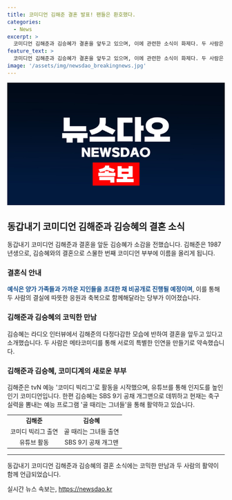 ```yaml
---
title: 코미디언 김해준 결혼 발표! 팬들은 환호했다.
categories:
  - News
excerpt: >
  코미디언 김해준과 김승혜가 결혼을 앞두고 있으며, 이에 관련한 소식이 화제다. 두 사람은 연극을 통해 만났으며, 결혼식은 가족과 지인들을 초대한 비공개 행사로 진행할 예정이다. 김승혜는 라디오 인터뷰에서 김해준의 모습에 반한 이유와 결혼을 통해 서로의 특별한 인연을 약속했다고 전했다. 또한, 두 사람은 각각의 활약으로 코미디계에서 높은 인기를 얻고 있으며, 결혼 후에도 활발한 활동을 이어나갈 것으로 예상된다. [150자]
feature_text: >
  코미디언 김해준과 김승혜가 결혼을 앞두고 있으며, 이에 관련한 소식이 화제다. 두 사람은 연극을 통해 만났으며, 결혼식은 가족과 지인들을 초대한 비공개 행사로 진행할 예정이다. 김승혜는 라디오 인터뷰에서 김해준의 모습에 반한 이유와 결혼을 통해 서로의 특별한 인연을 약속했다고 전했다. 또한, 두 사람은 각각의 활약으로 코미디계에서 높은 인기를 얻고 있으며, 결혼 후에도 활발한 활동을 이어나갈 것으로 예상된다. [150자]
image: '/assets/img/newsdao_breakingnews.jpg'
---
```


<p><img src="/assets/img/newsdao_breakingnews.jpg" alt="flaretime 속보" /></p>

<h2 data-ke-size="size26">동갑내기 코미디언 김해준과 김승혜의 결혼 소식</h2>

<p data-ke-size="size16">동갑내기 코미디언 김해준과 결혼을 앞둔 김승혜가 소감을 전했습니다. 김해준은 1987년생으로, 김승혜와의 결혼으로 스물한 번째 코미디언 부부에 이름을 올리게 됩니다.</p>

<h3>결혼식 안내</h3>

<p data-ke-size="size16"><b><span style="color: #1a5490;">예식은 양가 가족들과 가까운 지인들을 초대한 채 비공개로 진행될 예정이며</span></b>, 이를 통해 두 사람의 결실에 따뜻한 응원과 축복으로 함께해달라는 당부가 이어졌습니다.</p>

<h3>김해준과 김승혜의 코믹한 만남</h3>

<p data-ke-size="size16">김승혜는 라디오 인터뷰에서 김해준의 다정다감한 모습에 반하여 결혼을 앞두고 있다고 소개했습니다. 두 사람은 메타코미디를 통해 서로의 특별한 인연을 만들기로 약속했습니다.</p>

<h3>김해준과 김승혜, 코미디계의 새로운 부부</h3>

<p data-ke-size="size16">김해준은 tvN 예능 '코미디 빅리그'로 활동을 시작했으며, 유튜브를 통해 인지도를 높인 인기 코미디언입니다. 한편 김승혜는 SBS 9기 공채 개그맨으로 데뷔하고 현재는 축구 실력을 뽐내는 예능 프로그램 '골 때리는 그녀들'을 통해 활약하고 있습니다.</p>

<table>
    <tbody>
        <tr>
            <td style="text-align: center; height: 17px;"><b>김해준</b></td>
            <td style="text-align: center; height: 17px;"><b>김승혜</b></td>
        </tr>
        <tr>
            <td style="text-align: center; height: 17px;">코미디 빅리그 출연</td>
            <td style="text-align: center; height: 17px;">골 때리는 그녀들 출연</td>
        </tr>
        <tr>
            <td style="text-align: center; height: 17px;">유튜브 활동</td>
            <td style="text-align: center; height: 17px;">SBS 9기 공채 개그맨</td>
        </tr>
    </tbody>
</table>

<hr>

<p data-ke-size="size16">동갑내기 코미디언 김해준과 김승혜의 결혼 소식에는 코믹한 만남과 두 사람의 활약이 함께 언급되었습니다.</p>
실시간 뉴스 속보는, <a href="https://newsdao.kr" rel="dofollow">https://newsdao.kr</a>


